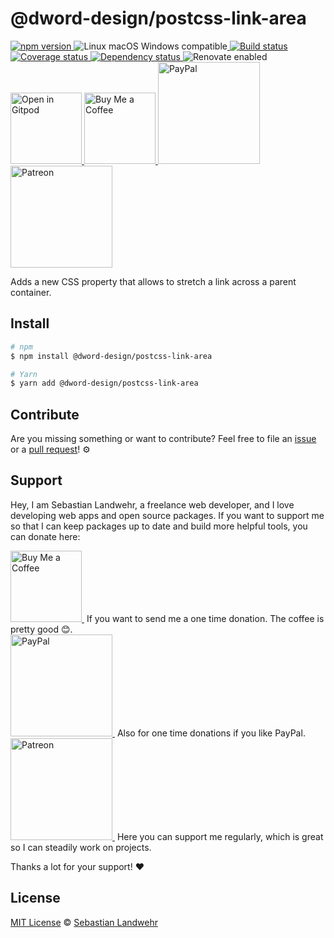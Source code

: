 <!-- TITLE/ -->
# @dword-design/postcss-link-area
<!-- /TITLE -->

<!-- BADGES/ -->
<p>
    <a href="https://npmjs.org/package/@dword-design/postcss-link-area">
      <img
        src="https://img.shields.io/npm/v/@dword-design/postcss-link-area.svg"
        alt="npm version"
      >
    </a><img src="https://img.shields.io/badge/os-linux%20%7C%C2%A0macos%20%7C%C2%A0windows-blue" alt="Linux macOS Windows compatible"><a href="https://github.com/dword-design/postcss-link-area/actions">
      <img
        src="https://github.com/dword-design/postcss-link-area/workflows/build/badge.svg"
        alt="Build status"
      >
    </a><a href="https://codecov.io/gh/dword-design/postcss-link-area">
      <img
        src="https://codecov.io/gh/dword-design/postcss-link-area/branch/master/graph/badge.svg"
        alt="Coverage status"
      >
    </a><a href="https://david-dm.org/dword-design/postcss-link-area">
      <img src="https://img.shields.io/david/dword-design/postcss-link-area" alt="Dependency status">
    </a><img src="https://img.shields.io/badge/renovate-enabled-brightgreen" alt="Renovate enabled"><br/><a href="https://gitpod.io/#https://github.com/dword-design/postcss-link-area">
      <img
        src="https://gitpod.io/button/open-in-gitpod.svg"
        alt="Open in Gitpod"
        width="114"
      >
    </a><a href="https://www.buymeacoffee.com/dword">
      <img
        src="https://www.buymeacoffee.com/assets/img/guidelines/download-assets-sm-2.svg"
        alt="Buy Me a Coffee"
        width="114"
      >
    </a><a href="https://paypal.me/SebastianLandwehr">
      <img
        src="https://sebastianlandwehr.com/images/paypal.svg"
        alt="PayPal"
        width="163"
      >
    </a><a href="https://www.patreon.com/dworddesign">
      <img
        src="https://sebastianlandwehr.com/images/patreon.svg"
        alt="Patreon"
        width="163"
      >
    </a>
</p>
<!-- /BADGES -->

<!-- DESCRIPTION/ -->
Adds a new CSS property that allows to stretch a link across a parent container.
<!-- /DESCRIPTION -->

<!-- INSTALL/ -->
## Install

```bash
# npm
$ npm install @dword-design/postcss-link-area

# Yarn
$ yarn add @dword-design/postcss-link-area
```
<!-- /INSTALL -->

<!-- LICENSE/ -->
## Contribute

Are you missing something or want to contribute? Feel free to file an [issue](https://github.com/dword-design/postcss-link-area/issues) or a [pull request](https://github.com/dword-design/postcss-link-area/pulls)! ⚙️

## Support

Hey, I am Sebastian Landwehr, a freelance web developer, and I love developing web apps and open source packages. If you want to support me so that I can keep packages up to date and build more helpful tools, you can donate here:

<p>
  <a href="https://www.buymeacoffee.com/dword">
    <img
      src="https://www.buymeacoffee.com/assets/img/guidelines/download-assets-sm-2.svg"
      alt="Buy Me a Coffee"
      width="114"
    >
  </a>&nbsp;If you want to send me a one time donation. The coffee is pretty good 😊.<br/>
  <a href="https://paypal.me/SebastianLandwehr">
    <img
      src="https://sebastianlandwehr.com/images/paypal.svg"
      alt="PayPal"
      width="163"
    >
  </a>&nbsp;Also for one time donations if you like PayPal.<br/>
  <a href="https://www.patreon.com/dworddesign">
    <img
      src="https://sebastianlandwehr.com/images/patreon.svg"
      alt="Patreon"
      width="163"
    >
  </a>&nbsp;Here you can support me regularly, which is great so I can steadily work on projects.
</p>

Thanks a lot for your support! ❤️

## License

[MIT License](https://opensource.org/licenses/MIT) © [Sebastian Landwehr](https://sebastianlandwehr.com)
<!-- /LICENSE -->
